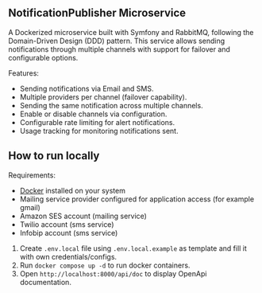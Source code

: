 ## NotificationPublisher Microservice
A Dockerized microservice built with Symfony and RabbitMQ, following the Domain-Driven Design (DDD) pattern. This service allows sending notifications through multiple channels with support for failover and configurable options.

Features:
- Sending notifications via Email and SMS.
- Multiple providers per channel (failover capability).
- Sending the same notification across multiple channels.
- Enable or disable channels via configuration.
- Configurable rate limiting for alert notifications.
- Usage tracking for monitoring notifications sent.

## How to run locally

Requirements:
- [Docker](https://docs.docker.com/engine/install/) installed on your system
- Mailing service provider configured for application access (for example gmail)
- Amazon SES account (mailing service)
- Twilio account (sms service)
- Infobip account (sms service)

1. Create `.env.local` file using `.env.local.example` as template and fill it with own credentials/configs.
2. Run `docker compose up -d` to run docker containers.
3. Open `http://localhost:8000/api/doc` to display OpenApi documentation.
